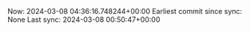 Now: 2024-03-08 04:36:16.748244+00:00 Earliest commit since sync: None Last sync: 2024-03-08 00:50:47+00:00
